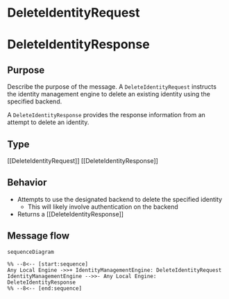 <div class="message" markdown>


# DeleteIdentityRequest
# DeleteIdentityResponse

## Purpose

<!-- --8<-- [start:purpose] -->
Describe the purpose of the message.
A `DeleteIdentityRequest` instructs the identity management engine to delete an existing identity using the specified backend.

A `DeleteIdentityResponse` provides the response information from an attempt to delete an identity.
<!-- --8<-- [end:purpose] -->

## Type

<!-- --8<-- [start:type] -->
[[DeleteIdentityRequest]]
[[DeleteIdentityResponse]]
<!-- --8<-- [end:type] -->

## Behavior

<!-- --8<-- [start:behavior] -->
- Attempts to use the designated backend to delete the specified identity
  - This will likely involve authentication on the backend
- Returns a [[DeleteIdentityResponse]]
<!-- --8<-- [end:behavior] -->

## Message flow

<!-- --8<-- [start:messages] -->
```mermaid
sequenceDiagram

%% --8<-- [start:sequence]
Any Local Engine ->>+ IdentityManagementEngine: DeleteIdentityRequest
IdentityManagementEngine -->>- Any Local Engine: DeleteIdentityResponse
%% --8<-- [end:sequence]
```
<!-- --8<-- [end:messages] -->

</div>

